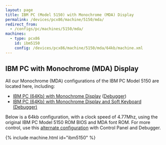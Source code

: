 ```yaml
---
layout: page
title: IBM PC (Model 5150) with Monochrome (MDA) Display
permalink: /devices/pcx86/machine/5150/mda/
redirect_from:
  - /configs/pc/machines/5150/mda/
machines:
  - type: pcx86
    id: ibm5150
    config: /devices/pcx86/machine/5150/mda/64kb/machine.xml
---
```


IBM PC with Monochrome (MDA) Display
---

All our Monochrome (MDA) configurations of the IBM PC Model 5150 are located here, including:

* [IBM PC (64Kb) with Monochrome Display](/devices/pcx86/machine/5150/mda/64kb/) ([Debugger](/devices/pcx86/machine/5150/mda/64kb/debugger/))
* [IBM PC (64Kb) with Monochrome Display and Soft Keyboard (Debugger)](/devices/pcx86/machine/5150/mda/64kb/softkbd/)

Below is a 64kb configuration, with a clock speed of 4.77Mhz,
using the original IBM PC Model 5150 ROM BIOS and MDA font ROM. For more control,
use this [alternate configuration](/devices/pcx86/machine/5150/mda/64kb/debugger/) with Control Panel and Debugger.

{% include machine.html id="ibm5150" %}
